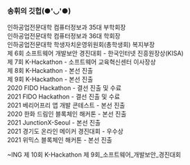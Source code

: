 ### 송휘의 깃헙(●'◡'●)

인하공업전문대학 컴퓨터정보과 35대 부학회장  
인하공업전문대학 컴퓨터정보과 36대 학회장  
인하공업전문대학 학생자치운영위원회(총학생회) 복지부장  
제 6회 소프트웨어 개발보안 경진대회 - 한국인터넷 진흥원장상(KISA)   
제 7회 K-Hackathon - 소프트웨어 교육혁신센터 이사장상   
제 8회 K-Hackathon - 본선 진출   
제 9회 K-Hackathon - 본선 진출   
2020 FIDO Hackathon - 결선 진출 및 수료   
2021 FIDO Hackathon - 결선 진출 및 수료  
2021 베리어프리 앱 개발 콘테스트 - 본선 진출   
2020 한화 드림인 블록체인 해커톤 - 본선 진출   
2021 JunctionX-Seoul - 본선 진출   
2021 경기도 온라인 메이커 경진대회 - 우수상   
2021 위믹스 블록체인 해커톤 - 본선 진출

~ING
제 10회 K-Hackathon
제 9회_소프트웨어_개발보안_경진대회
